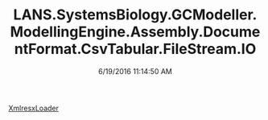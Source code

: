 ﻿---
title: LANS.SystemsBiology.GCModeller.ModellingEngine.Assembly.DocumentFormat.CsvTabular.FileStream.IO
date: 6/19/2016 11:14:50 AM
---

[XmlresxLoader](T-LANS.SystemsBiology.GCModeller.ModellingEngine.Assembly.DocumentFormat.CsvTabular.FileStream.IO.XmlresxLoader.html)
